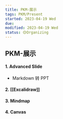 ```yaml
---
title: PKM-展示
tags: PKM/Present
started: 2023-04-19 Wed
due:
modified: 2023-04-19 Wed
status: 🟡Organizing
---
```

## PKM-展示
#### 1. Advanced Slide
- Markdown 转 PPT
#### 2. [[Excalidraw]]
#### 3. Mindmap
#### 4. Canvas
